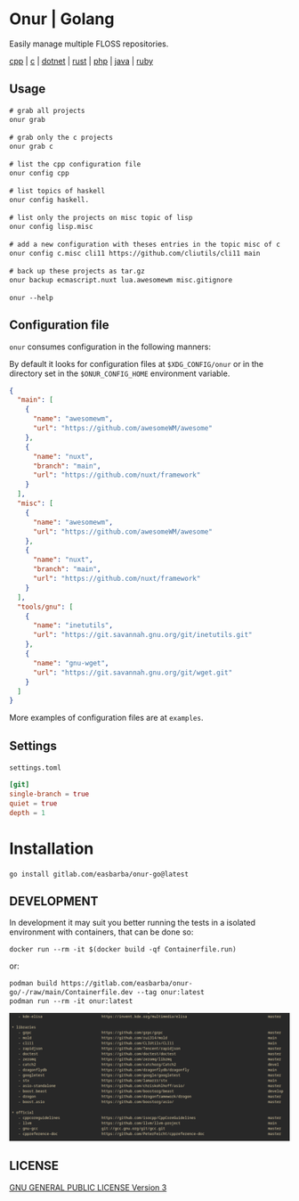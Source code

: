 <!--
Onur is free software: you can redistribute it and/or modify
it under the terms of the GNU General Public License as published by
the Free Software Foundation, either version 3 of the License, or
(at your option) any later version.

Onur is distributed in the hope that it will be useful,
but WITHOUT ANY WARRANTY; without even the implied warranty of
MERCHANTABILITY or FITNESS FOR A PARTICULAR PURPOSE.  See the
GNU General Public License for more details.

You should have received a copy of the GNU General Public License
along with Onur. If not, see <https://www.gnu.org/licenses/>.
-->

# Onur | Golang

Easily manage multiple FLOSS repositories.

[cpp](https://gitlab.com/easbarba/onur-cpp) | [c](https://gitlab.com/easbarba/onur) | [dotnet](https://gitlab.com/easbarba/onur-dotnet) | [rust](https://gitlab.com/easbarba/onur-rust) | [php](https://gitlab.com/easbarba/onur-php) | [java](https://gitlab.com/easbarba/onur-java) 
| [ruby](https://gitlab.com/easbarba/onur-ruby)

## Usage

```shell
# grab all projects
onur grab 

# grab only the c projects
onur grab c 

# list the cpp configuration file
onur config cpp 

# list topics of haskell
onur config haskell.

# list only the projects on misc topic of lisp
onur config lisp.misc 

# add a new configuration with theses entries in the topic misc of c
onur config c.misc cli11 https://github.com/cliutils/cli11 main 

# back up these projects as tar.gz
onur backup ecmascript.nuxt lua.awesomewm misc.gitignore 

onur --help
```

## Configuration file

`onur` consumes configuration in the following manners:

By default it looks for configuration files at `$XDG_CONFIG/onur` or in the
directory set in the `$ONUR_CONFIG_HOME` environment variable.

```json
{
  "main": [
    {
      "name": "awesomewm",
      "url": "https://github.com/awesomeWM/awesome"
    },
    {
      "name": "nuxt",
      "branch": "main",
      "url": "https://github.com/nuxt/framework"
    }
  ],
  "misc": [
    {
      "name": "awesomewm",
      "url": "https://github.com/awesomeWM/awesome"
    },
    {
      "name": "nuxt",
      "branch": "main",
      "url": "https://github.com/nuxt/framework"
    }
  ],
  "tools/gnu": [
    {
      "name": "inetutils",
      "url": "https://git.savannah.gnu.org/git/inetutils.git"
    },
    {
      "name": "gnu-wget",
      "url": "https://git.savannah.gnu.org/git/wget.git"
    }
  ]
}
```

More examples of configuration files are at `examples`.

## Settings

`settings.toml`

```toml
[git]
single-branch = true
quiet = true
depth = 1
```

# Installation

`go install gitlab.com/easbarba/onur-go@latest`

## DEVELOPMENT

In development it may suit you better running the tests in a isolated environment
with containers, that can be done so:

    docker run --rm -it $(docker build -qf Containerfile.run)
 
or: 

    podman build https://gitlab.com/easbarba/onur-go/-/raw/main/Containerfile.dev --tag onur:latest
    podman run --rm -it onur:latest 


![Onur CLI](onur.png)

## LICENSE

[GNU GENERAL PUBLIC LICENSE Version 3](https://www.gnu.org/licenses/gpl-3.0.en.html)

